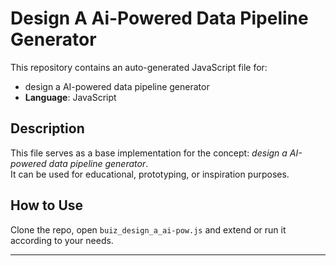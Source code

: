 # Design A Ai-Powered Data Pipeline Generator

This repository contains an auto-generated JavaScript file for:

- design a AI-powered data pipeline generator
- **Language**: JavaScript

## Description

This file serves as a base implementation for the concept: *design a AI-powered data pipeline generator*.  
It can be used for educational, prototyping, or inspiration purposes.

## How to Use

Clone the repo, open `buiz_design_a_ai-pow.js` and extend or run it according to your needs.

---


